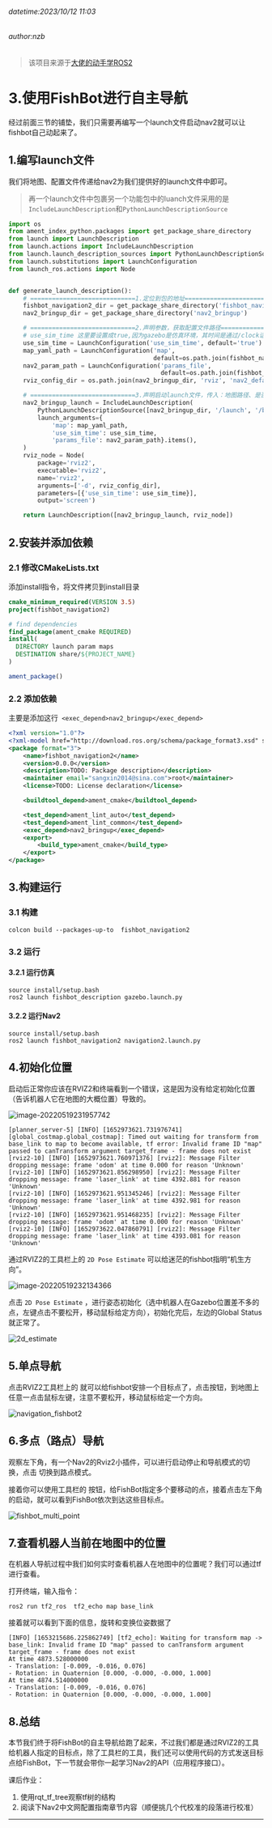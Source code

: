 ###### datetime:2023/10/12 11:03

###### author:nzb

> 该项目来源于[大佬的动手学ROS2](https://fishros.com/d2lros2)

# 3.使用FishBot进行自主导航

经过前面三节的铺垫，我们只需要再编写一个launch文件启动nav2就可以让fishbot自己动起来了。

## 1.编写launch文件

我们将地图、配置文件传递给nav2为我们提供好的launch文件中即可。

> 再一个launch文件中包裹另一个功能包中的luanch文件采用的是`IncludeLaunchDescription`和`PythonLaunchDescriptionSource`

```python
import os
from ament_index_python.packages import get_package_share_directory
from launch import LaunchDescription
from launch.actions import IncludeLaunchDescription
from launch.launch_description_sources import PythonLaunchDescriptionSource
from launch.substitutions import LaunchConfiguration
from launch_ros.actions import Node


def generate_launch_description():
    # =============================1.定位到包的地址=============================================================
    fishbot_navigation2_dir = get_package_share_directory('fishbot_navigation2')
    nav2_bringup_dir = get_package_share_directory('nav2_bringup')

    # =============================2.声明参数，获取配置文件路径===================================================
    # use_sim_time 这里要设置成true,因为gazebo是仿真环境，其时间是通过/clock话题获取，而不是系统时间
    use_sim_time = LaunchConfiguration('use_sim_time', default='true')
    map_yaml_path = LaunchConfiguration('map',
                                        default=os.path.join(fishbot_navigation2_dir, 'maps', 'fishbot_map.yaml'))
    nav2_param_path = LaunchConfiguration('params_file',
                                          default=os.path.join(fishbot_navigation2_dir, 'param', 'fishbot_nav2.yaml'))
    rviz_config_dir = os.path.join(nav2_bringup_dir, 'rviz', 'nav2_default_view.rviz')

    # =============================3.声明启动launch文件，传入：地图路径、是否使用仿真时间以及nav2参数文件==============
    nav2_bringup_launch = IncludeLaunchDescription(
        PythonLaunchDescriptionSource([nav2_bringup_dir, '/launch', '/bringup_launch.py']),
        launch_arguments={
            'map': map_yaml_path,
            'use_sim_time': use_sim_time,
            'params_file': nav2_param_path}.items(),
    )
    rviz_node = Node(
        package='rviz2',
        executable='rviz2',
        name='rviz2',
        arguments=['-d', rviz_config_dir],
        parameters=[{'use_sim_time': use_sim_time}],
        output='screen')

    return LaunchDescription([nav2_bringup_launch, rviz_node])
```

## 2.安装并添加依赖

### 2.1 修改CMakeLists.txt

添加install指令，将文件拷贝到install目录

```cmake
cmake_minimum_required(VERSION 3.5)
project(fishbot_navigation2)

# find dependencies
find_package(ament_cmake REQUIRED)
install(
  DIRECTORY launch param maps
  DESTINATION share/${PROJECT_NAME}
)

ament_package()
```

### 2.2 添加依赖

主要是添加这行` <exec_depend>nav2_bringup</exec_depend>`

```xml
<?xml version="1.0"?>
<?xml-model href="http://download.ros.org/schema/package_format3.xsd" schematypens="http://www.w3.org/2001/XMLSchema"?>
<package format="3">
    <name>fishbot_navigation2</name>
    <version>0.0.0</version>
    <description>TODO: Package description</description>
    <maintainer email="sangxin2014@sina.com">root</maintainer>
    <license>TODO: License declaration</license>

    <buildtool_depend>ament_cmake</buildtool_depend>

    <test_depend>ament_lint_auto</test_depend>
    <test_depend>ament_lint_common</test_depend>
    <exec_depend>nav2_bringup</exec_depend>
    <export>
        <build_type>ament_cmake</build_type>
    </export>
</package>
```

## 3.构建运行

### 3.1 构建

```shell
colcon build --packages-up-to  fishbot_navigation2
```

### 3.2 运行

#### 3.2.1 运行仿真

```
source install/setup.bash
ros2 launch fishbot_description gazebo.launch.py
```

#### 3.2.2 运行Nav2

```
source install/setup.bash
ros2 launch fishbot_navigation2 navigation2.launch.py
```

## 4.初始化位置

启动后正常你应该在RVIZ2和终端看到一个错误，这是因为没有给定初始化位置（告诉机器人它在地图的大概位置）导致的。

![image-20220519231957742](imgs/image-20220519231957742.png)

```shell
[planner_server-5] [INFO] [1652973621.731976741] [global_costmap.global_costmap]: Timed out waiting for transform from base_link to map to become available, tf error: Invalid frame ID "map" passed to canTransform argument target_frame - frame does not exist
[rviz2-10] [INFO] [1652973621.760971376] [rviz2]: Message Filter dropping message: frame 'odom' at time 0.000 for reason 'Unknown'
[rviz2-10] [INFO] [1652973621.856298950] [rviz2]: Message Filter dropping message: frame 'laser_link' at time 4392.881 for reason 'Unknown'
[rviz2-10] [INFO] [1652973621.951345246] [rviz2]: Message Filter dropping message: frame 'laser_link' at time 4392.981 for reason 'Unknown'
[rviz2-10] [INFO] [1652973621.951468235] [rviz2]: Message Filter dropping message: frame 'odom' at time 0.000 for reason 'Unknown'
[rviz2-10] [INFO] [1652973622.047860791] [rviz2]: Message Filter dropping message: frame 'laser_link' at time 4393.081 for reason 'Unknown'
```

通过RVIZ2的工具栏上的 `2D Pose Estimate` 可以给迷茫的fishbot指明“机生方向”。

![image-20220519232134366](imgs/image-20220519232134366.png)

点击 `2D Pose Estimate` ，进行姿态初始化（选中机器人在Gazebo位置差不多的点，左键点击不要松开，移动鼠标给定方向），初始化完后，左边的Global Status 就正常了。

![2d_estimate](imgs/2d_estimate.gif)

## 5.单点导航

点击RVIZ2工具栏上的 就可以给fishbot安排一个目标点了，点击按钮，到地图上任意一点击鼠标左键，注意不要松开，移动鼠标给定一个方向。

![navigation_fishbot2](imgs/navigation_fishbot2.gif)

## 6.多点（路点）导航

观察左下角，有一个Nav2的Rviz2小插件，可以进行启动停止和导航模式的切换，点击 切换到路点模式。

接着你可以使用工具栏的 按钮，给FishBot指定多个要移动的点，接着点击左下角的启动，就可以看到FishBot依次到达这些目标点。

![fishbot_multi_point](imgs/fishbot_multi_point.gif)

## 7.查看机器人当前在地图中的位置

在机器人导航过程中我们如何实时查看机器人在地图中的位置呢？我们可以通过tf进行查看。

打开终端，输入指令：

```shell
ros2 run tf2_ros  tf2_echo map base_link
```

接着就可以看到下面的信息，旋转和变换位姿数据了

```shell
[INFO] [1653215686.225862749] [tf2_echo]: Waiting for transform map ->  base_link: Invalid frame ID "map" passed to canTransform argument target_frame - frame does not exist
At time 4873.528000000
- Translation: [-0.009, -0.016, 0.076]
- Rotation: in Quaternion [0.000, -0.000, -0.000, 1.000]
At time 4874.514000000
- Translation: [-0.009, -0.016, 0.076]
- Rotation: in Quaternion [0.000, -0.000, -0.000, 1.000]
```

## 8.总结

本节我们终于将FishBot的自主导航给跑了起来，不过我们都是通过RVIZ2的工具给机器人指定的目标点，除了工具栏的工具，我们还可以使用代码的方式发送目标点给FishBot，下一节就会带你一起学习Nav2的API（应用程序接口）。

课后作业：

1. 使用rqt_tf_tree观察tf树的结构
2. 阅读下Nav2中文网配置指南章节内容（顺便挑几个代校准的段落进行校准）

--------------